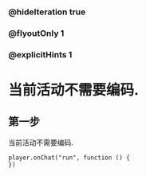 ### @hideIteration true 
### @flyoutOnly 1
### @explicitHints 1


# 当前活动不需要编码. 
## 第一步
当前活动不需要编码. 

```blocks
player.onChat("run", function () {
})
```
